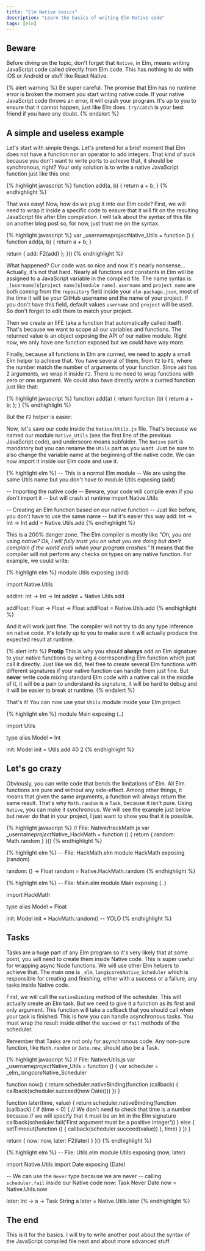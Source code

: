 ```yaml
---
title: "Elm Native basics"
description: "Learn the basics of writing Elm Native code"
tags: [elm]
---
```

## Beware

Before diving on the topic, don't forget that `Native`, in Elm, means writing JavaScript code called directly from Elm code. This has nothing to do with iOS or Android or stuff like React Native.

{% alert warning %}
Be super careful. The promise that Elm has no runtime error is broken the moment you start writing native code. If your native JavaScript code throws an error, it will crash your program. It's up to you to ensure that it cannot happen, just like Elm does. `try/catch` is your best friend if you have any doubt.
{% endalert %}

## A simple and useless example

Let's start with simple things. Let's pretend for a brief moment that Elm does not have a function nor an operator to add integers. That kind of suck because you don't want to write ports to achieve that, it should be synchronous, right? Your only solution is to write a native JavaScript function just like this one:

{% highlight javascript %}
function add(a, b) {
  return a + b;
}
{% endhighlight %}

That was easy! Now, how do we plug it into our Elm code? First, we will need to wrap it inside a specific code to ensure that it will fit on the resulting JavaScript file after Elm compilation. I will talk about the syntax of this file on another blog post so, for now, just trust me on the syntax.

{% highlight javascript %}
var _username$project$Native_Utils = function () {
  function add(a, b) {
    return a + b;
  }

  return {
    add: F2(add)
  };
}()
{% endhighlight %}

What happened? Our code was so nice and now it's nearly nonsense... Actually, it's not that hard. Nearly all functions and constants in Elm will be assigned to a JavaScript variable in the compiled file. The name syntax is: `_[username]$[project name]$[module name]`. `username` and `project name` are both coming from the `repository` field inside your `elm-package.json`, most of the time it will be your GitHub username and the name of your project. If you don't have this field, default values `username` and `project` will be used. So don't forget to edit them to match your project.

Then we create an IIFE (aka a function that automatically called itself). That's because we want to scope all our variables and functions. The returned value is an object exposing the API of our native module. Right now, we only have one function exposed but we could have way more.

Finally, because all functions in Elm are curried, we need to apply a small Elm helper to achieve that. You have several of them, from `F2` to `F9`, where the number match the number of arguments of your function. Since `add` has 2 arguments, we wrap it inside `F2`. There is no need to wrap functions with zero or one argument. We could also have directly wrote a curried function just like that:

{% highlight javascript %}
function add(a) {
  return function (b) {
    return a + b;
  };
}
{% endhighlight %}

But the `F2` helper is easier.

Now, let's save our code inside the `Native/Utils.js` file. That's because we named our module `Native_Utils` (see the first line of the previous JavaScript code), and underscore means subfolder. The `Native` part is mandatory but you can rename the `Utils` part as you want. Just be sure to also change the variable name at the beginning of the native code. We can now import it inside our Elm code and use it.

{% highlight elm %}
-- This is a normal Elm module
-- We are using the same Utils name but you don't have to
module Utils exposing (add)

-- Importing the native code
-- Beware, your code will compile even if you don't import it
-- but will crash at runtime
import Native.Utils

-- Creating an Elm function based on our native function
-- Just like before, you don't have to use the same name
-- but it's easier this way
add: Int -> Int -> Int
add =
  Native.Utils.add
{% endhighlight %}

This is a 200% danger zone. The Elm compiler is mostly like *"Oh, you are using native? Ok, I will fully trust you on what you are doing but don't complain if the world ends when your program crashes."* It means that the compiler will not perform any checks on types on any native function. For example, we could write:

{% highlight elm %}
module Utils exposing (add)

import Native.Utils

addInt: Int -> Int -> Int
addInt =
  Native.Utils.add

addFloat: Float -> Float -> Float
addFloat =
  Native.Utils.add
{% endhighlight %}

And it will work just fine. The compiler will not try to do any type inference on native code. It's totally up to you to make sure it will actually produce the expected result at runtime.

{% alert info %}
**Protip** This is why you should **always** add an Elm signature to your native functions by writing a corresponding Elm function which just call it directly. Just like we did, feel free to create several Elm functions with different signatures if your native function can handle them just fine. But **never** write code mixing standard Elm code with a native call in the middle of it, it will be a pain to understand its signature, it will be hard to debug and it will be easier to break at runtime.
{% endalert %}

That's it! You can now use your `Utils` module inside your Elm project.

{% highlight elm %}
module Main exposing (..)

import Utils

type alias Model = Int

init: Model
init = Utils.add 40 2
{% endhighlight %}

## Let's go crazy

Obviously, you can write code that bends the limitations of Elm. All Elm functions are pure and without any side-effect. Among other things, it means that given the same arguments, a function will always return the same result. That's why `Math.random` is a `Task`, because it isn't pure. Using `Native`, you can make it synchronous. We will see the example just below but never do that in your project, I just want to show you that it is possible.

{% highlight javascript %}
// File: Native/HackMath.js
var _username$project$Native_HackMath = function () {
  return {
    random: Math.random
  }
}()
{% endhighlight %}

{% highlight elm %}
-- File: HackMath.elm
module HackMath exposing (random)

random: () -> Float
random =
  Native.HackMath.random
{% endhighlight %}

{% highlight elm %}
-- File: Main.elm
module Main exposing (..)

import HackMath

type alias Model = Float

init: Model
init =
  HackMath.random() -- YOLO
{% endhighlight %}

## Tasks

Tasks are a huge part of any Elm program so it's very likely that at some point, you will need to create them inside Native code. This is super useful for wrapping async Node functions. We will use other Elm helpers to achieve that. The main one is `_elm_lang$core$Native_Scheduler` which is responsible for creating and finishing, either with a success or a failure, any tasks inside Native code.

First, we will call the `nativeBinding` method of the scheduler. This will actually create an Elm task. But we need to give it a function as its first and only argument. This function will take a callback that you should call when your task is finished. This is how you can handle asynchronous tasks. You must wrap the result inside either the `succeed` or `fail` methods of the scheduler.

Remember that Tasks are not only for asynchronous code. Any non-pure function, like `Math.random` or `Date.now`, should also be a Task.

{% highlight javascript %}
// File: Native/Utils.js
var _username$project$Native_Utils = function () {
  var scheduler = _elm_lang$core$Native_Scheduler

  function now() {
    return scheduler.nativeBinding(function (callback) {
      callback(scheduler.succeed(new Date()))
    })
  }

  function later(time, value) {
    return scheduler.nativeBinding(function (callback) {
      if (time < 0) {
        // We don't need to check that time is a number because
        // we will specify that it must be an Int in the Elm signature
        callback(scheduler.fail('First argument must be a positive integer'))
      } else {
        setTimeout(function () {
          callback(scheduler.succeed(value))
        }, time)
      }
    })
  }

  return {
    now: now,
    later: F2(later)
  }
}()
{% endhighlight %}

{% highlight elm %}
-- File: Utils.elm
module Utils exposing (now, later)

import Native.Utils
import Date exposing (Date)

-- We can use the `Never` type because we are never
-- calling `scheduler.fail` inside our Native code
now: Task Never Date
now =
  Native.Utils.now

later: Int -> a -> Task String a
later =
  Native.Utils.later
{% endhighlight %}

## The end

This is it for the basics. I will try to write another post about the syntax of the JavaScript compiled file next and about more advanced stuff.
